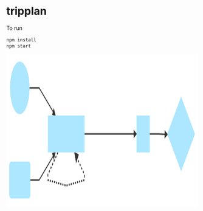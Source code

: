 # tripplan

To run

```
npm install
npm start
```

<img src="./charts/SHOULDWORK.svg" alt="SHOULDWORK" height="400px"/>
